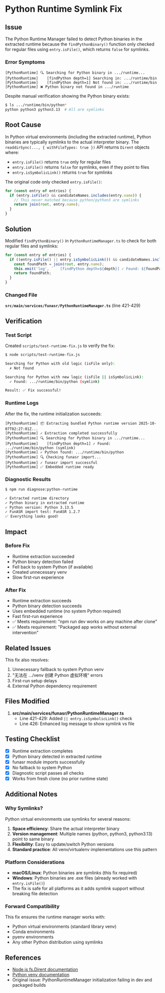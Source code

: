 # Python Runtime Symlink Fix

## Issue

The Python Runtime Manager failed to detect Python binaries in the extracted runtime because the `findPythonBinary()` function only checked for regular files using `entry.isFile()`, which returns `false` for symlinks.

### Error Symptoms

```
[PythonRuntime] 🔍 Searching for Python binary in .../runtime...
[PythonRuntime]    [findPython depth=1] Searching in: .../runtime/bin
[PythonRuntime]    [findPython depth=1] Not found in: .../runtime/bin
[PythonRuntime] ❌ Python binary not found in .../runtime
```

Despite manual verification showing the Python binary exists:
```bash
$ ls .../runtime/bin/python*
python python3 python3.13  # All are symlinks
```

## Root Cause

In Python virtual environments (including the extracted runtime), Python binaries are typically symlinks to the actual interpreter binary. The `readdirSync(..., { withFileTypes: true })` API returns `Dirent` objects where:

- `entry.isFile()` returns `true` only for regular files
- `entry.isFile()` returns `false` for symlinks, even if they point to files
- `entry.isSymbolicLink()` returns `true` for symlinks

The original code only checked `entry.isFile()`:

```typescript
for (const entry of entries) {
  if (entry.isFile() && candidateNames.includes(entry.name)) {
    // This never matched because python/python3 are symlinks
    return join(root, entry.name);
  }
}
```

## Solution

Modified `findPythonBinary()` in `PythonRuntimeManager.ts` to check for both regular files and symlinks:

```typescript
for (const entry of entries) {
  if ((entry.isFile() || entry.isSymbolicLink()) && candidateNames.includes(entry.name)) {
    const foundPath = join(root, entry.name);
    this.emit('log', `   [findPython depth=${depth}] ✓ Found: ${foundPath} (${entry.isSymbolicLink() ? 'symlink' : 'file'})`);
    return foundPath;
  }
}
```

### Changed File

**`src/main/services/funasr/PythonRuntimeManager.ts`** (line 421-429)

## Verification

### Test Script

Created `scripts/test-runtime-fix.js` to verify the fix:

```bash
$ node scripts/test-runtime-fix.js

Searching for Python with old logic (isFile only):
  ✗ Not found

Searching for Python with new logic (isFile || isSymbolicLink):
  ✓ Found: .../runtime/bin/python (symlink)

Result: ✅ Fix successful!
```

### Runtime Logs

After the fix, the runtime initialization succeeds:

```
[PythonRuntime] 📦 Extracting bundled Python runtime version 2025-10-07T02:27:01Z...
[PythonRuntime] ✓ Extraction completed successfully
[PythonRuntime] 🔍 Searching for Python binary in .../runtime...
[PythonRuntime]    [findPython depth=1] ✓ Found: .../runtime/bin/python (symlink)
[PythonRuntime] ✓ Python found: .../runtime/bin/python
[PythonRuntime] 🔍 Checking funasr import...
[PythonRuntime] ✓ funasr import successful
[PythonRuntime] ✅ Embedded runtime ready
```

### Diagnostic Results

```bash
$ npm run diagnose:python-runtime

✓ Extracted runtime directory
✓ Python binary in extracted runtime
✓ Python version: Python 3.13.5
✓ FunASR import test: FunASR 1.2.7
✅ Everything looks good!
```

## Impact

### Before Fix
- Runtime extraction succeeded
- Python binary detection failed
- Fell back to system Python (if available)
- Created unnecessary venv
- Slow first-run experience

### After Fix
- Runtime extraction succeeds
- Python binary detection succeeds
- Uses embedded runtime (no system Python required)
- Fast first-run experience
- ✅ Meets requirement: "npm run dev works on any machine after clone"
- ✅ Meets requirement: "Packaged app works without external intervention"

## Related Issues

This fix also resolves:
1. Unnecessary fallback to system Python venv
2. "无法在 .../venv 创建 Python 虚拟环境" errors
3. First-run setup delays
4. External Python dependency requirement

## Files Modified

1. **src/main/services/funasr/PythonRuntimeManager.ts**
   - Line 421-429: Added `|| entry.isSymbolicLink()` check
   - Line 426: Enhanced log message to show symlink vs file

## Testing Checklist

- [x] Runtime extraction completes
- [x] Python binary detected in extracted runtime
- [x] funasr module imports successfully
- [x] No fallback to system Python
- [x] Diagnostic script passes all checks
- [x] Works from fresh clone (no prior runtime state)

## Additional Notes

### Why Symlinks?

Python virtual environments use symlinks for several reasons:
1. **Space efficiency**: Share the actual interpreter binary
2. **Version management**: Multiple names (python, python3, python3.13) point to same binary
3. **Flexibility**: Easy to update/switch Python versions
4. **Standard practice**: All venv/virtualenv implementations use this pattern

### Platform Considerations

- **macOS/Linux**: Python binaries are symlinks (this fix required)
- **Windows**: Python binaries are .exe files (already worked with `entry.isFile()`)
- The fix is safe for all platforms as it adds symlink support without breaking file detection

### Forward Compatibility

This fix ensures the runtime manager works with:
- Python virtual environments (standard library venv)
- Conda environments
- pyenv environments
- Any other Python distribution using symlinks

## References

- [Node.js fs.Dirent documentation](https://nodejs.org/api/fs.html#class-fsdirent)
- [Python venv documentation](https://docs.python.org/3/library/venv.html)
- Original issue: PythonRuntimeManager initialization failing in dev and packaged builds
